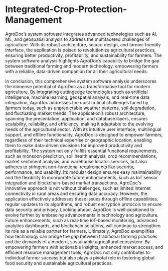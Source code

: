 # Integrated-Crop-Protection-Management

AgroDoc’s system software integrates advanced technologies such as AI, ML, and geospatial analysis to address the multifaceted challenges of agriculture. With its robust architecture, secure design, and farmer-friendly interface, the application is poised to revolutionize agricultural practices, ensuring better productivity, profitability, and sustainability for farmers. The system software analysis highlights AgroDoc’s capability to bridge the gap between traditional farming and modern technology, empowering farmers with a reliable, data-driven companion for all their agricultural needs. 
 
In conclusion, this comprehensive system software analysis underscores the immense potential of AgroDoc as a transformative tool for modern agriculture. By integrating cuttingedge technologies such as artificial intelligence, machine learning, geospatial analysis, and real-time data integration, AgroDoc addresses the most critical challenges faced by farmers today, such as unpredictable weather patterns, soil degradation, and fluctuating market trends. 
The application’s robust architecture, spanning the presentation, application, and database layers, ensures scalability, reliability, and efficiency, making it adaptable to the evolving needs of the agricultural sector. With its intuitive user interface, multilingual support, and offline functionality, AgroDoc is designed to empower farmers, regardless of their technical expertise or geographic location, enabling them to make data-driven decisions for improved productivity and profitability. 
The system not only fulfills essential functional requirements, such as monsoon prediction, soil health analysis, crop recommendations, market sentiment analysis, and warehouse locator services, but also adheres to stringent non-functional requirements like security, performance, and usability. Its modular design ensures easy maintainability and the flexibility to incorporate future enhancements, such as IoT sensor integration and blockchain-based market transactions. 
AgroDoc's innovative approach is not without challenges, such as limited internet connectivity in rural areas and ensuring data accuracy. However, the application effectively addresses these issues through offline capabilities, regular updates to its algorithms, and robust encryption protocols to ensure data security and privacy. 
Looking ahead, AgroDoc is well-positioned to evolve further by embracing advancements in technology and agriculture. Future enhancements, such as real-time IoT-based monitoring, advanced analytics dashboards, and blockchain solutions, will continue to strengthen its role as a reliable partner for farmers. 
Ultimately, AgroDoc exemplifies how technology can bridge the gap between traditional farming practices and the demands of a modern, sustainable agricultural ecosystem. By empowering farmers with actionable insights, enhanced market access, and efficient resource management tools, AgroDoc not only contributes to individual farmer success but also plays a pivotal role in fostering global food security and sustainable agricultural practices. 
 
